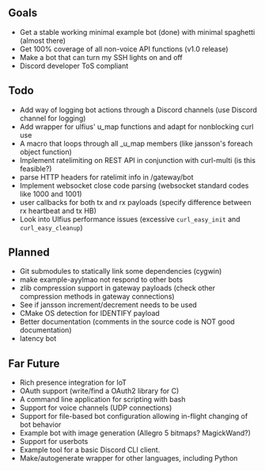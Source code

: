 ## Goals
* Get a stable working minimal example bot (done) with minimal spaghetti (almost there)
* Get 100% coverage of all non-voice API functions (v1.0 release)
* Make a bot that can turn my SSH lights on and off
* Discord developer ToS compliant

## Todo
* Add way of logging bot actions through a Discord channels (use Discord channel for logging)
* Add wrapper for ulfius' u_map functions and adapt for nonblocking curl use
* A macro that loops through all _u_map members (like jansson's foreach object function)
* Implement ratelimiting on REST API in conjunction with curl-multi (is this feasible?)
* parse HTTP headers for ratelimit info in /gateway/bot
* Implement websocket close code parsing (websocket standard codes like 1000 and 1001)
* user callbacks for both tx and rx payloads (specify difference between rx heartbeat and tx HB)
* Look into Ulfius performance issues (excessive ``curl_easy_init`` and ``curl_easy_cleanup``)

## Planned
* Git submodules to statically link some dependencies (cygwin)
* make example-ayylmao not respond to other bots
* zlib compression support in gateway payloads (check other compression methods in gateway connections)
* See if jansson increment/decrement needs to be used
* CMake OS detection for IDENTIFY payload
* Better documentation (comments in the source code is NOT good documentation)
* latency bot


## Far Future
* Rich presence integration for IoT
* OAuth support (write/find a OAuth2 library for C)
* A command line application for scripting with bash
* Support for voice channels (UDP connections)
* Support for file-based bot configuration allowing in-flight changing of bot behavior
* Example bot with image generation (Allegro 5 bitmaps? MagickWand?)
* Support for userbots
* Example tool for a basic Discord CLI client.
* Make/autogenerate wrapper for other languages, including Python